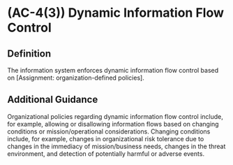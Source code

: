 
# (AC-4(3)) Dynamic Information Flow Control

## Definition

The information system enforces dynamic information flow control based on [Assignment: organization-defined policies].

## Additional Guidance

Organizational policies regarding dynamic information flow control include, for example, allowing or disallowing information flows based on changing conditions or mission/operational considerations. Changing conditions include, for example, changes in organizational risk tolerance due to changes in the immediacy of mission/business needs, changes in the threat environment, and detection of potentially harmful or adverse events.
